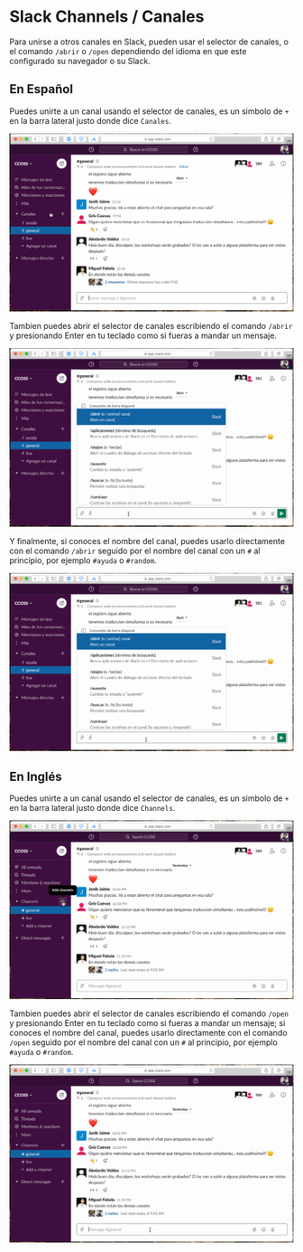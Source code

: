 # Slack Channels / Canales

Para unirse a otros canales en Slack, pueden usar el selector de canales, o el comando `/abrir` o `/open` dependiendo del idioma en que este configurado su navegador o su Slack.

## En Español

Puedes unirte a un canal usando el selector de canales, es un simbolo de `+` en la barra lateral justo donde dice `Canales`.

![](./canales1.gif)

Tambien puedes abrir el selector de canales escribiendo el comando `/abrir` y presionando Enter en tu teclado como si fueras a mandar un mensaje.

![](./canales2.gif)

Y finalmente, si conoces el nombre del canal, puedes usarlo directamente con el comando `/abrir` seguido por el nombre del canal con un `#` al principio, por ejemplo `#ayuda` o `#random`.

![](./canales3.gif)

## En Inglés

Puedes unirte a un canal usando el selector de canales, es un simbolo de `+` en la barra lateral justo donde dice `Channels`.

![](./channels1.gif)

Tambien puedes abrir el selector de canales escribiendo el comando `/open` y presionando Enter en tu teclado como si fueras a mandar un mensaje; si conoces el nombre del canal, puedes usarlo directamente con el comando `/open` seguido por el nombre del canal con un `#` al principio, por ejemplo `#ayuda` o `#random`.

![](./channels2.gif)
